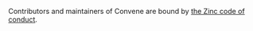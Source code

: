 Contributors and maintainers of Convene are bound by [the Zinc code of conduct](https://www.zinc.coop/code-of-conduct/).
